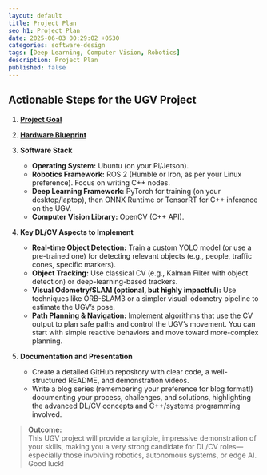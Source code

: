 ```yaml
---
layout: default
title: Project Plan
seo_h1: Project Plan
date: 2025-06-03 00:29:02 +0530
categories: software-design
tags: [Deep Learning, Computer Vision, Robotics]
description: Project Plan 
published: false
---
```

## Actionable Steps for the UGV Project

1. [**Project Goal**](./ProjectGoals.html)
2. [**Hardware Blueprint**](./HardwareBlueprint.html)  
3. **Software Stack**  
   - **Operating System:** Ubuntu (on your Pi/Jetson).  
   - **Robotics Framework:** ROS 2 (Humble or Iron, as per your Linux preference). Focus on writing C++ nodes.  
   - **Deep Learning Framework:** PyTorch for training (on your desktop/laptop), then ONNX Runtime or TensorRT for C++ inference on the UGV.  
   - **Computer Vision Library:** OpenCV (C++ API).

4. **Key DL/CV Aspects to Implement**  
   - **Real-time Object Detection:** Train a custom YOLO model (or use a pre-trained one) for detecting relevant objects (e.g., people, traffic cones, specific markers).  
   - **Object Tracking:** Use classical CV (e.g., Kalman Filter with object detection) or deep-learning-based trackers.  
   - **Visual Odometry/SLAM (optional, but highly impactful):** Use techniques like ORB-SLAM3 or a simpler visual-odometry pipeline to estimate the UGV’s pose.  
   - **Path Planning & Navigation:** Implement algorithms that use the CV output to plan safe paths and control the UGV’s movement. You can start with simple reactive behaviors and move toward more-complex planning.

5. **Documentation and Presentation**  
   - Create a detailed GitHub repository with clear code, a well-structured README, and demonstration videos.  
   - Write a blog series (remembering your preference for blog format!) documenting your process, challenges, and solutions, highlighting the advanced DL/CV concepts and C++/systems programming involved.

> **Outcome:**  
> This UGV project will provide a tangible, impressive demonstration of your skills, making you a very strong candidate for DL/CV roles—especially those involving robotics, autonomous systems, or edge AI. Good luck!
